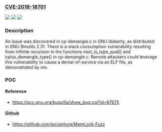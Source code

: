 ### [CVE-2018-18701](https://cve.mitre.org/cgi-bin/cvename.cgi?name=CVE-2018-18701)
![](https://img.shields.io/static/v1?label=Product&message=n%2Fa&color=blue)
![](https://img.shields.io/static/v1?label=Version&message=n%2Fa&color=blue)
![](https://img.shields.io/static/v1?label=Vulnerability&message=n%2Fa&color=brighgreen)

### Description

An issue was discovered in cp-demangle.c in GNU libiberty, as distributed in GNU Binutils 2.31. There is a stack consumption vulnerability resulting from infinite recursion in the functions next_is_type_qual() and cplus_demangle_type() in cp-demangle.c. Remote attackers could leverage this vulnerability to cause a denial-of-service via an ELF file, as demonstrated by nm.

### POC

#### Reference
- https://gcc.gnu.org/bugzilla/show_bug.cgi?id=87675

#### Github
- https://github.com/wcventure/MemLock-Fuzz

